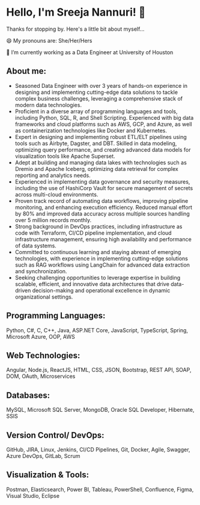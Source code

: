 # Hello, I'm Sreeja Nannuri! 👋

Thanks for stopping by. Here's a little bit about myself...

😄 My pronouns are: She/Her/Hers

🔭 I’m currently working as a Data Engineer at University of Houston

## About me:

 - Seasoned Data Engineer with over 3 years of hands-on experience in designing and implementing cutting-edge data solutions to tackle complex business challenges, leveraging a comprehensive stack of modern data technologies.
 -  Proficient in a diverse array of programming languages and tools, including Python, SQL, R, and Shell Scripting. Experienced with big data frameworks and cloud platforms such as AWS, GCP, and Azure, as well as containerization technologies like Docker and Kubernetes.
 -  Expert in designing and implementing robust ETL/ELT pipelines using tools such as Airbyte, Dagster, and DBT. Skilled in data modeling, optimizing query performance, and creating advanced data models for visualization tools like Apache Superset.
 -  Adept at building and managing data lakes with technologies such as Dremio and Apache Iceberg, optimizing data retrieval for complex reporting and analytics needs.
 -  Experienced in implementing data governance and security measures, including the use of HashiCorp Vault for secure management of secrets across multi-cloud environments.
 -  Proven track record of automating data workflows, improving pipeline monitoring, and enhancing execution efficiency. Reduced manual effort by 80% and improved data accuracy across multiple sources handling over 5 million records monthly.
 -  Strong background in DevOps practices, including infrastructure as code with Terraform, CI/CD pipeline implementation, and cloud infrastructure management, ensuring high availability and performance of data systems.
 -  Committed to continuous learning and staying abreast of emerging technologies, with experience in implementing cutting-edge solutions such as RAG workflows using LangChain for advanced data extraction and synchronization.
 -  Seeking challenging opportunities to leverage expertise in building scalable, efficient, and innovative data architectures that drive data-driven decision-making and operational excellence in dynamic organizational settings. 

## Programming Languages:
Python, C#, C, C++, Java, ASP.NET Core, JavaScript, TypeScript, Spring, Microsoft Azure, OOP, AWS

## Web Technologies:
Angular, Node.js, ReactJS, HTML, CSS, JSON, Bootstrap, REST API, SOAP, DOM, OAuth, Microservices

## Databases:
MySQL, Microsoft SQL Server, MongoDB, Oracle SQL Developer, Hibernate, SSIS

## Version Control/ DevOps:
GitHub, JIRA, Linux, Jenkins, CI/CD Pipelines, Git, Docker, Agile, Swagger, Azure DevOps, GitLab, Scrum

## Visualization & Tools:
Postman, Elasticsearch, Power BI, Tableau, PowerShell, Confluence, Figma, Visual Studio, Eclipse
